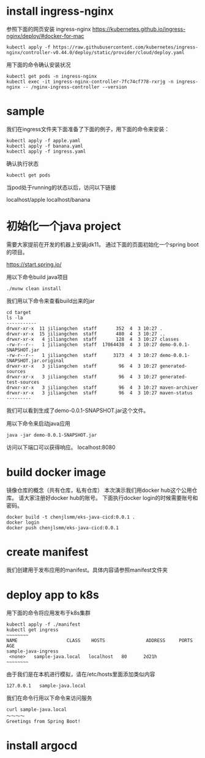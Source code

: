 # install ingress-nginx

参照下面的网页安装 ingress-nginx
https://kubernetes.github.io/ingress-nginx/deploy/#docker-for-mac

```
kubectl apply -f https://raw.githubusercontent.com/kubernetes/ingress-nginx/controller-v0.44.0/deploy/static/provider/cloud/deploy.yaml
```

用下面的命令确认安装状况
```
kubectl get pods -n ingress-nginx
kubectl exec -it ingress-nginx-controller-7fc74cf778-rxrjg -n ingress-nginx -- /nginx-ingress-controller --version
```

# sample
我们在ingress文件夹下面准备了下面的例子，用下面的命令来安装：
```
kubectl apply -f apple.yaml
kubectl apply -f banana.yaml
kubectl apply -f ingress.yaml
```
确认执行状态
```
kubectl get pods
```
当pod处于running的状态以后，访问以下链接

localhost/apple
localhost/banana

# 初始化一个java project
需要大家提前在开发的机器上安装jdk11。
通过下面的页面初始化一个spring boot的项目。

https://start.spring.io/

用以下命令build java项目
```
./mvnw clean install
```
我们用以下命令来查看build出来的jar

```
cd target
ls -la
-----------
drwxr-xr-x  11 jiliangchen  staff       352  4  3 10:27 .
drwxr-xr-x  15 jiliangchen  staff       480  4  3 10:27 ..
drwxr-xr-x   4 jiliangchen  staff       128  4  3 10:27 classes
-rw-r--r--   1 jiliangchen  staff  17064438  4  3 10:27 demo-0.0.1-SNAPSHOT.jar
-rw-r--r--   1 jiliangchen  staff      3173  4  3 10:27 demo-0.0.1-SNAPSHOT.jar.original
drwxr-xr-x   3 jiliangchen  staff        96  4  3 10:27 generated-sources
drwxr-xr-x   3 jiliangchen  staff        96  4  3 10:27 generated-test-sources
drwxr-xr-x   3 jiliangchen  staff        96  4  3 10:27 maven-archiver
drwxr-xr-x   3 jiliangchen  staff        96  4  3 10:27 maven-status
---------
```
我们可以看到生成了demo-0.0.1-SNAPSHOT.jar这个文件。

用以下命令来启动java应用
```
java -jar demo-0.0.1-SNAPSHOT.jar
```


访问以下端口可以获得响应。
localhost:8080

# build docker image

镜像仓库的概念（共有仓库，私有仓库）
本次演示我们用docker hub这个公用仓库。
请大家注册好docker hub的账号。
下面执行docker login的时候需要账号和密码。

```
docker build -t chenjlsmm/eks-java-cicd:0.0.1 .
docker login
docker push chenjlsmm/eks-java-cicd:0.0.1
```

# create manifest

我们创建用于发布应用的manifest。具体内容请参照manifest文件夹

# deploy app to k8s

用下面的命令将应用发布于k8s集群
```
kubectl apply -f ./manifest
kubectl get ingress 
~~~~~~~~
NAME                  CLASS    HOSTS               ADDRESS     PORTS   AGE
sample-java-ingress  
 <none>   sample-java.local   localhost   80      2d21h
~~~~~~~~
```

由于我们是在本机进行模拟，请在/etc/hosts里面添加类似内容
```
127.0.0.1	sample-java.local
```
我们在命令行用以下命令来访问服务

```
curl sample-java.local 
～～～～
Greetings from Spring Boot!
```

# install argocd
